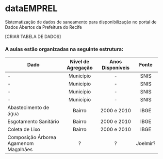 # dataEMPREL
Sistematização de dados de saneamento para disponibilização no portal de Dados Abertos da Prefeitura do Recife

[CRIAR TABELA DE DADOS]

### A aulas estão organizadas na seguinte estrutura:

| **Dado**                      | **Nível de Agregação**  | **Anos Disponíveis** |   **Fonte**  |         
| ----------------------------- |:----------------------: | :------------------: | :-----------:
|  -                              | Município              | -                   | SNIS |
|  -                              | Município              | -                   | SNIS |
|  -                              | Município              | -                   | SNIS |
|  -                              | Município              | -                   | SNIS |
| Abastecimento de água            | Bairro                | 2000 e 2010         | IBGE  |
| Esgotamento Sanitário            | Bairro                | 2000 e 2010         | IBGE  |
| Coleta de Lixo                   | Bairro                | 2000 e 2010         | IBGE  |
| Composição Árborea Agamenom Magalhães   | ?               | ?                  | Joelmir? |



